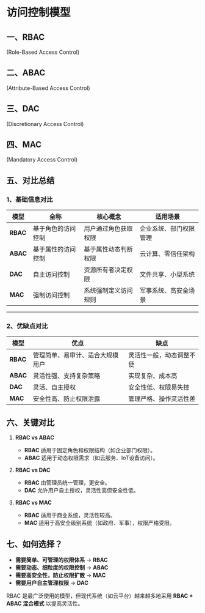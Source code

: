 # 访问控制模型

## 一、RBAC

(Role-Based Access Control)

## 二、ABAC

(Attribute-Based Access Control)

## 三、DAC

(Discretionary Access Control)

## 四、MAC

(Mandatory Access Control)

## 五、对比总结

### 1、基础信息对比

| 模型       | 全称        | 核心概念       | 适用场景        |
|----------|-----------|------------|-------------|
| **RBAC** | 基于角色的访问控制 | 用户通过角色获取权限 | 企业系统、部门权限管理 |
| **ABAC** | 基于属性的访问控制 | 基于属性动态判断权限 | 云计算、零信任架构   |
| **DAC**  | 自主访问控制    | 资源所有者决定权限  | 文件共享、小型系统   |
| **MAC**  | 强制访问控制    | 系统强制定义访问规则 | 军事系统、高安全场景  |

---

### 2、优缺点对比

| 模型       | 优点               | 缺点           |
|----------|------------------|--------------|
| **RBAC** | 管理简单、易审计、适合大规模用户 | 灵活性一般，动态调整不便 |
| **ABAC** | 灵活性强、支持复杂策略      | 实现复杂、成本高     |
| **DAC**  | 灵活、自主授权          | 安全性低、权限易失控   |
| **MAC**  | 安全性高、防止权限泄露      | 管理严格、操作灵活性差  |

## 六、**关键对比**

1. **RBAC vs ABAC**
    - **RBAC** 适用于固定角色和权限结构（如企业部门权限）。
    - **ABAC** 适用于动态权限需求（如云服务、IoT设备访问）。

2. **RBAC vs DAC**
    - **RBAC** 由管理员统一管理，更安全。
    - **DAC** 允许用户自主授权，灵活性高但安全性低。

3. **RBAC vs MAC**
    - **RBAC** 适用于商业系统，灵活性较高。
    - **MAC** 适用于高安全级别系统（如政府、军事），权限严格受限。

## 七、**如何选择？**

- **需要简单、可管理的权限体系** → **RBAC**
- **需要动态、细粒度的权限控制** → **ABAC**
- **需要高安全性，防止权限扩散** → **MAC**
- **需要用户自主管理权限** → **DAC**

RBAC 是最广泛使用的模型，但现代系统（如云平台）越来越多地采用 **RBAC + ABAC 混合模式** 以提高灵活性。
